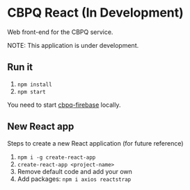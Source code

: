 # CBPQ React (In Development)

Web front-end for the CBPQ service.

NOTE: This application is under development.

## Run it

1. `npm install`
2. `npm start`

You need to start [cbpq-firebase](https://github.com/epomatti/cbpq-firebase) locally.

## New React app

Steps to create a new React application (for future reference)

1. `npm i -g create-react-app`
2. `create-react-app <project-name>`
3. Remove default code and add your own
4. Add packages: `npm i axios reactstrap`